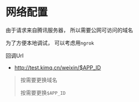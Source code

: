 # 网络配置

由于请求来自腾讯服务器， 所以需要公网可访问的域名

为了方便本地调试， 可以考虑用`ngrok`

回调Url

+ http://test.kimq.cn/weixin/$APP_ID

> 按需要更换域名
> 
> 按需要更换`$APP_ID`